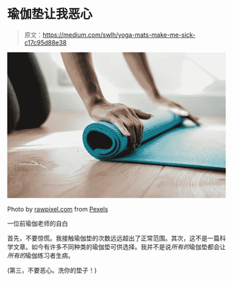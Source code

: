 # 瑜伽垫让我恶心

> 原文：<https://medium.com/swlh/yoga-mats-make-me-sick-c17c95d88e38>

![](img/16c9c5a851cf63f6b3fc95f2422e37c1.png)

Photo by [rawpixel.com](https://www.pexels.com/@rawpixel?utm_content=attributionCopyText&utm_medium=referral&utm_source=pexels) from [Pexels](https://www.pexels.com/photo/person-rolling-green-gym-mat-1308746/?utm_content=attributionCopyText&utm_medium=referral&utm_source=pexels)

一位前瑜伽老师的自白

首先，不要惊慌。我接触瑜伽垫的次数远远超出了正常范围。其次，这不是一篇科学文章。如今有许多不同种类的瑜伽垫可供选择。我并不是说*所有的*瑜伽垫都会让*所有的*瑜伽练习者生病。

(第三，不要恶心。洗你的垫子！)